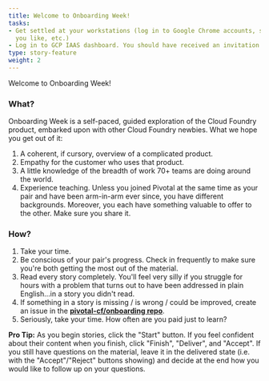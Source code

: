```yaml
---
title: Welcome to Onboarding Week!
tasks:
- Get settled at your workstations (log in to Google Chrome accounts, set up shortcuts
  you like, etc.)
- Log in to GCP IAAS dashboard. You should have received an invitation from your facilitator.
type: story-feature
weight: 2
---
```


Welcome to Onboarding Week!
### What?
Onboarding Week is a self-paced, guided exploration of the Cloud Foundry product, embarked upon with other Cloud Foundry newbies. What we hope you get out of it:
1. A coherent, if cursory, overview of a complicated product.
1. Empathy for the customer who uses that product.
1. A little knowledge of the breadth of work 70+ teams are doing around the world.
1. Experience teaching. Unless you joined Pivotal at the same time as your pair and have been arm-in-arm ever since, you have different backgrounds. Moreover, you each have something valuable to offer to the other. Make sure you share it.

### How?
1. Take your time.
1. Be conscious of your pair's progress. Check in frequently to make sure you're both getting the most out of the material.
1. Read every story completely. You'll feel very silly if you struggle for hours with a problem that turns out to have been addressed in plain English...in a story you didn't read.
1. If something in a story is missing / is wrong / could be improved, create an issue in the **[pivotal-cf/onboarding repo](https://github.com/pivotal-cf/onboarding/issues)**.
1. Seriously, take your time. How often are you paid just to learn?

**Pro Tip:** As you begin stories, click the "Start" button. If you feel confident about their content when you finish, click "Finish", "Deliver", and "Accept". If you still have questions on the material, leave it in the delivered state (i.e. with the "Accept"/"Reject" buttons showing) and decide at the end how you would like to follow up on your questions.